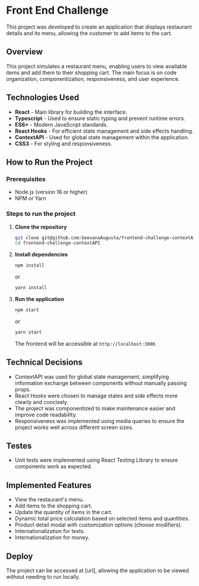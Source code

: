 # Front End Challenge

This project was developed to create an application that displays restaurant details and its menu, allowing the customer to add items to the cart.

## Overview

This project simulates a restaurant menu, enabling users to view available items and add them to their shopping cart. The main focus is on code organization, componentization, responsiveness, and user experience.

## Technologies Used

- **React** - Main library for building the interface.
- **Typescript** - Used to ensure static typing and prevent runtime errors.
- **ES6+** - Modern JavaScript standards.
- **React Hooks** - For efficient state management and side effects handling.
- **ContextAPI** - Used for global state management within the application.
- **CSS3** - For styling and responsiveness.

## How to Run the Project

### Prerequisites

- Node.js (version 16 or higher)
- NPM or Yarn

### Steps to run the project

1. **Clone the repository**
   ```bash
   git clone git@github.com:GeovanaAugusta/frontend-challenge-contextAPI.git
   cd frontend-challenge-contextAPI
   ```

2. **Install dependencies**
   ```bash
   npm install
   ```
   or

   ```bash
   yarn install
   ```  

3. **Run the application**
   ```bash
   npm start
   ```
   or

   ```bash
   yarn start
   ```  

    The frontend will be accessible at `http://localhost:3000`.

## Technical Decisions

- ContextAPI was used for global state management, simplifying information exchange between components without manually passing props.
- React Hooks were chosen to manage states and side effects more clearly and concisely.
- The project was componentized to make maintenance easier and improve code readability.
- Responsiveness was implemented using media queries to ensure the project works well across different screen sizes.

## Testes
- Unit tests were implemented using React Testing Library to ensure components work as expected.

## Implemented Features 

- View the restaurant's menu.
- Add items to the shopping cart.
- Update the quantity of items in the cart.
- Dynamic total price calculation based on selected items and quantities.
- Product detail modal with customization options (choose modifiers).
- Internationalization for texts.
- Internationalization for money.

## Deploy
The project can be accessed at [url], allowing the application to be viewed without needing to run locally.

    
